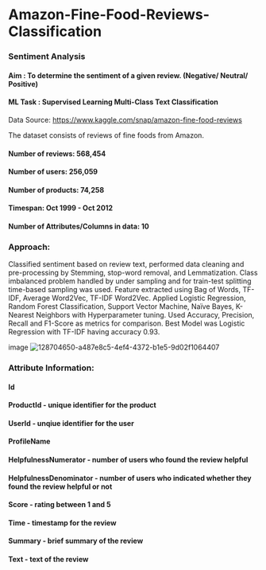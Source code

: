 # Amazon-Fine-Food-Reviews-Classification
### Sentiment Analysis
#### Aim : To determine the sentiment of a given review. (Negative/ Neutral/ Positive)
#### ML Task : Supervised Learning Multi-Class Text Classification

Data Source: https://www.kaggle.com/snap/amazon-fine-food-reviews

The dataset consists of reviews of fine foods from Amazon.

#### Number of reviews: 568,454
#### Number of users: 256,059
#### Number of products: 74,258
#### Timespan: Oct 1999 - Oct 2012
#### Number of Attributes/Columns in data: 10

### Approach:

Classified sentiment based on review text, performed data cleaning and pre-processing by Stemming, stop-word removal, and Lemmatization.
Class imbalanced problem handled by under sampling and for train-test splitting time-based sampling was used.
Feature extracted using Bag of Words, TF-IDF, Average Word2Vec, TF-IDF Word2Vec.
Applied Logistic Regression, Random Forest Classification, Support Vector Machine, Naïve Bayes, K-Nearest Neighbors with Hyperparameter tuning.
Used Accuracy, Precision, Recall and F1-Score as metrics for comparison.
Best Model was Logistic Regression with TF-IDF having accuracy 0.93.




image
![128704650-a487e8c5-4ef4-4372-b1e5-9d02f1064407](https://user-images.githubusercontent.com/84276417/185122631-7136a846-5eb1-48b7-be79-a598716dc2f5.png)


### Attribute Information:

#### Id
#### ProductId - unique identifier for the product
#### UserId - unqiue identifier for the user
#### ProfileName
#### HelpfulnessNumerator - number of users who found the review helpful
#### HelpfulnessDenominator - number of users who indicated whether they found the review helpful or not
#### Score - rating between 1 and 5
#### Time - timestamp for the review
#### Summary - brief summary of the review
#### Text - text of the review
